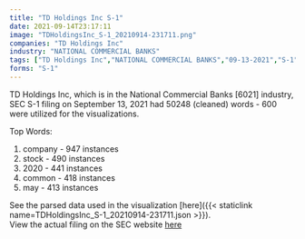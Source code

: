 ```yaml
---
title: "TD Holdings Inc S-1"
date: 2021-09-14T23:17:11
image: "TDHoldingsInc_S-1_20210914-231711.png"
companies: "TD Holdings Inc"
industry: "NATIONAL COMMERCIAL BANKS"
tags: ["TD Holdings Inc","NATIONAL COMMERCIAL BANKS","09-13-2021","S-1"]
forms: "S-1"
---
```

TD Holdings Inc, which is in the National Commercial Banks [6021] industry, SEC S-1 filing on September 13, 2021 had 50248 (cleaned) words - 600 were utilized for the visualizations.

Top Words:
1. company - 947 instances
2. stock - 490 instances
3. 2020 - 441 instances
4. common - 418 instances
5. may - 413 instances


See the parsed data used in the visualization [here]({{< staticlink name=TDHoldingsInc_S-1_20210914-231711.json >}}).  
View the actual filing on the SEC website [here](https://www.sec.gov/Archives/edgar/data/1556266/0001213900-21-047704.txt)